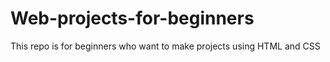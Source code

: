 # Web-projects-for-beginners
This repo is for beginners who want to make projects using HTML and CSS 
